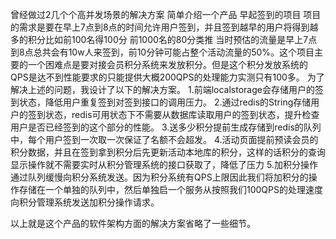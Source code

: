 曾经做过2几个个高并发场景的解决方案
简单介绍一个产品 早起签到的项目
项目的需求是要在早上7点到8点的时间允许用户签到，并且签到越早的用户将得到越多的积分比如前100名得100分 前1000名的80分类推
当时预估的流量是早上7点到8点总共会有10w人来签到，前10分钟可能占整个活动流量的50%。这个项目主要的一个困难点是要对接会员积分系统来发放积分。但是这个积分发放系统的QPS是达不到性能要求的只能提供大概200QPS的处理能力实测只有100多。
为了解决上述的问题，我设计了以下的解决方案。
1.前端localstorage会存储用户的签到状态，降低用户重复签到对签到接口的调用压力。
2.通过redis的String存储用户的签到状态，redis可用状态下不需要从数据库读取用户的签到状态，提升检查用户是否已经签到的这个部分的性能。
3.送多少积分提前生成存储到redis的队列中，每个用户签到一次取一次保证了名额不会超发。
4.活动页面提前预读会员的积分数据，并且在签到拿到积分后先更新活动本地库的积分，这样的话积分的查询显示操作就不需要实时从积分管理系统的接口获取了，降低了压力
5.加积分操作通过队列缓慢向积分系统发送。因为积分系统有QPS上限因此我们将加积分的操作存储在一个单独的队列中，然后单独启一个服务从按照我们100QPS的处理速度向积分管理系统发送加积分操作请求。

以上就是这个产品的软件架构方面的解决方案省略了一些细节。